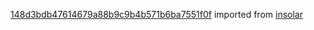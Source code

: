 [148d3bdb47614679a88b9c9b4b571b6ba7551f0f](https://github.com/insolar/insolar/commit/148d3bdb47614679a88b9c9b4b571b6ba7551f0f) imported from [insolar](https://github.com/insolar/insolar)
